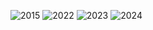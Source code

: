 ![2015](https://img.shields.io/badge/2015-3★-red)
![2022](https://img.shields.io/badge/2022-24★-green)
![2023](https://img.shields.io/badge/2023-12★-yellow)
![2024](https://img.shields.io/badge/2024-10★-orange)
